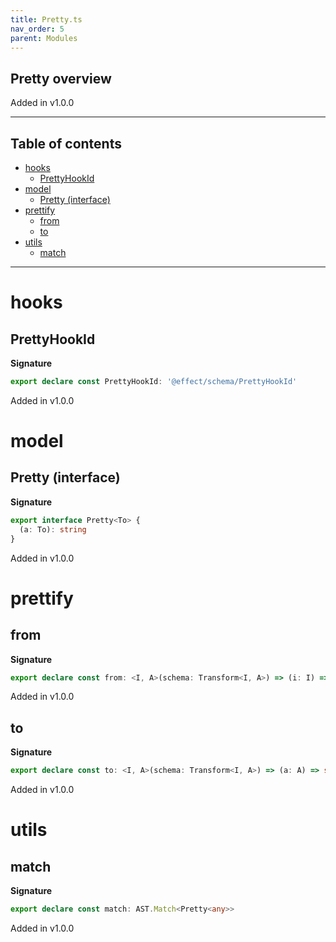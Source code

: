 ```yaml
---
title: Pretty.ts
nav_order: 5
parent: Modules
---
```


## Pretty overview

Added in v1.0.0

---

<h2 class="text-delta">Table of contents</h2>

- [hooks](#hooks)
  - [PrettyHookId](#prettyhookid)
- [model](#model)
  - [Pretty (interface)](#pretty-interface)
- [prettify](#prettify)
  - [from](#from)
  - [to](#to)
- [utils](#utils)
  - [match](#match)

---

# hooks

## PrettyHookId

**Signature**

```ts
export declare const PrettyHookId: '@effect/schema/PrettyHookId'
```

Added in v1.0.0

# model

## Pretty (interface)

**Signature**

```ts
export interface Pretty<To> {
  (a: To): string
}
```

Added in v1.0.0

# prettify

## from

**Signature**

```ts
export declare const from: <I, A>(schema: Transform<I, A>) => (i: I) => string
```

Added in v1.0.0

## to

**Signature**

```ts
export declare const to: <I, A>(schema: Transform<I, A>) => (a: A) => string
```

Added in v1.0.0

# utils

## match

**Signature**

```ts
export declare const match: AST.Match<Pretty<any>>
```

Added in v1.0.0
